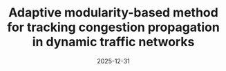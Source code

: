 ---
title: "Adaptive modularity-based method for tracking congestion propagation in dynamic traffic networks"
collection: publications
category: manuscripts
permalink: /publication/2010-10-01-paper-title-number-2
date: 2025-12-31
venue: 'ISPRS International Journal of Geo-Information'
slidesurl: '/files/汇报.pdf'
---